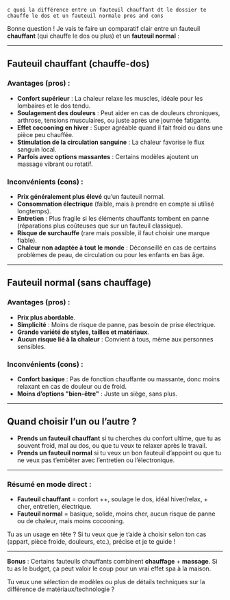 ```
c quoi la différence entre un fauteuil chauffant dt le dossier te chauffe le dos et un fauteuil normale pros and cons 
```

Bonne question ! Je vais te faire un comparatif clair entre un fauteuil **chauffant** (qui chauffe le dos ou plus) et un **fauteuil normal** :

------

## **Fauteuil chauffant (chauffe-dos)**

### **Avantages (pros) :**

- **Confort supérieur** : La chaleur relaxe les muscles, idéale pour les lombaires et le dos tendu.
- **Soulagement des douleurs** : Peut aider en cas de douleurs chroniques, arthrose, tensions musculaires, ou juste après une journée fatigante.
- **Effet cocooning en hiver** : Super agréable quand il fait froid ou dans une pièce peu chauffée.
- **Stimulation de la circulation sanguine** : La chaleur favorise le flux sanguin local.
- **Parfois avec options massantes** : Certains modèles ajoutent un massage vibrant ou rotatif.

### **Inconvénients (cons) :**

- **Prix généralement plus élevé** qu’un fauteuil normal.
- **Consommation électrique** (faible, mais à prendre en compte si utilisé longtemps).
- **Entretien** : Plus fragile si les éléments chauffants tombent en panne (réparations plus coûteuses que sur un fauteuil classique).
- **Risque de surchauffe** (rare mais possible, il faut choisir une marque fiable).
- **Chaleur non adaptée à tout le monde** : Déconseillé en cas de certains problèmes de peau, de circulation ou pour les enfants en bas âge.

------

## **Fauteuil normal (sans chauffage)**

### **Avantages (pros) :**

- **Prix plus abordable**.
- **Simplicité** : Moins de risque de panne, pas besoin de prise électrique.
- **Grande variété de styles, tailles et matériaux**.
- **Aucun risque lié à la chaleur** : Convient à tous, même aux personnes sensibles.

### **Inconvénients (cons) :**

- **Confort basique** : Pas de fonction chauffante ou massante, donc moins relaxant en cas de douleur ou de froid.
- **Moins d’options "bien-être"** : Juste un siège, sans plus.

------

## **Quand choisir l’un ou l’autre ?**

- **Prends un fauteuil chauffant** si tu cherches du confort ultime, que tu as souvent froid, mal au dos, ou que tu veux te relaxer après le travail.
- **Prends un fauteuil normal** si tu veux un bon fauteuil d’appoint ou que tu ne veux pas t’embêter avec l’entretien ou l’électronique.

------

### **Résumé en mode direct :**

- **Fauteuil chauffant** = confort ++, soulage le dos, idéal hiver/relax, + cher, entretien, électrique.
- **Fauteuil normal** = basique, solide, moins cher, aucun risque de panne ou de chaleur, mais moins cocooning.

Tu as un usage en tête ? Si tu veux que je t’aide à choisir selon ton cas (appart, pièce froide, douleurs, etc.), précise et je te guide !

------

**Bonus** : Certains fauteuils chauffants combinent **chauffage** + **massage**. Si tu as le budget, ça peut valoir le coup pour un vrai effet spa à la maison.

Tu veux une sélection de modèles ou plus de détails techniques sur la différence de matériaux/technologie ?